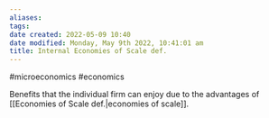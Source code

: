```yaml
---
aliases: 
tags: 
date created: 2022-05-09 10:40
date modified: Monday, May 9th 2022, 10:41:01 am
title: Internal Economies of Scale def.
---
```


#microeconomics #economics

Benefits that the individual firm can enjoy due to the advantages of [[Economies of Scale def.|economies of scale]].
